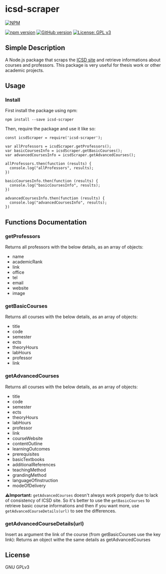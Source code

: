 # icsd-scraper
[![NPM](https://nodei.co/npm/icsd-scraper.png)](https://nodei.co/npm/icsd-scraper/)

[![npm version](https://badge.fury.io/js/icsd-scraper.svg)](https://badge.fury.io/js/icsd-scraper)
[![GitHub version](https://badge.fury.io/gh/yannisalexiou%2Ficsd-scraper.svg)](https://badge.fury.io/gh/yannisalexiou%2Ficsd-scraper)
[![License: GPL v3](https://img.shields.io/badge/License-GPL%20v3-blue.svg)](https://www.gnu.org/licenses/gpl-3.0)

## Simple Description
A Node.js package that scraps the [ICSD site](http://www.icsd.aegean.gr/icsd/) and retrieve informations about courses and professors.
This package is very useful for thesis work or other academic projects.

## Usage

### Install
First install the package using npm:
```
npm install --save icsd-scraper
```
Then, require the package and use it like so:
```
const icsdScraper = require('icsd-scraper');

var allProfessors = icsdScraper.getProfessors();
var basicCoursesInfo = icsdScraper.getBasicCourses();
var advancedCoursesInfo = icsdScraper.getAdvancedCourses();

allProfessors.then(function (results) {
  console.log("allProfessors", results);
})

basicCoursesInfo.then(function (results) {
  console.log("basicCoursesInfo", results);
})

advancedCoursesInfo.then(function (results) {
  console.log("advancedCoursesInfo", results);
})
```
## Functions Documentation
### getProfessors
Returns all professors with the below details, as an array of objects:
* name
* academicRank
* link
* office
* tel
* email
* website
* image

### getBasicCourses
Returns all courses with the below details, as an array of objects:
* title
* code
* semester
* ects
* theoryHours
* labHours
* professor
* link

### getAdvancedCourses
Returns all courses with the below details, as an array of objects:
* title
* code
* semester
* ects
* theoryHours
* labHours
* professor
* link
* courseWebsite
* contentOutline
* learningOutcomes
* prerequisites
* basicTextbooks
* additionalReferences
* teachingMethod
* grandingMethod
* languageOfInstruction
* modeOfDelivery

**⚠️Ιmportant:** `getAdvancedCourses` doesn't always work properly due to lack of consistency of ICSD site. So it's better to use the `getBasicCourses` to retrieve basic course informations and then if you want more, use `getAdvancedCourseDetails(url)` to see the differences.

### getAdvancedCourseDetails(url)
Insert as argument the link of the course (from getBasicCourses use the key link):
Returns an object withe the same details as getAdvancedCourses

## License
GNU GPLv3
